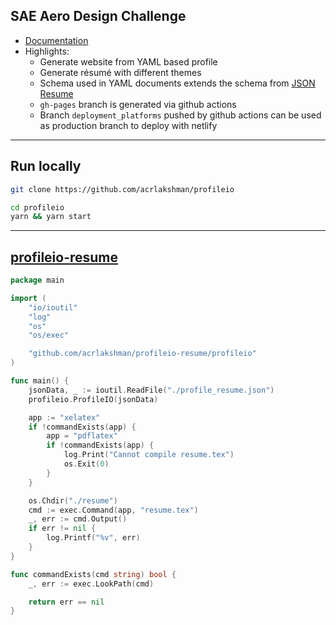 ## SAE Aero Design Challenge

* [Documentation](https://acrlakshman.github.com/profileio)
* Highlights:
  * Generate website from YAML based profile
  * Generate r&eacute;sum&eacute; with different themes
  * Schema used in YAML documents extends the schema from [JSON Resume](https://jsonresume.org)
  * `gh-pages` branch is generated via github actions
  * Branch `deployment_platforms` pushed by github actions can be used as production branch to deploy with netlify

---

## Run locally

```sh
git clone https://github.com/acrlakshman/profileio

cd profileio
yarn && yarn start
```

---

## [profileio-resume](https://github.com/acrlakshman/profileio-resume)

```go
package main

import (
	"io/ioutil"
	"log"
	"os"
	"os/exec"

	"github.com/acrlakshman/profileio-resume/profileio"
)

func main() {
	jsonData, _ := ioutil.ReadFile("./profile_resume.json")
	profileio.ProfileIO(jsonData)

	app := "xelatex"
	if !commandExists(app) {
		app = "pdflatex"
		if !commandExists(app) {
			log.Print("Cannot compile resume.tex")
			os.Exit(0)
		}
	}

	os.Chdir("./resume")
	cmd := exec.Command(app, "resume.tex")
	_, err := cmd.Output()
	if err != nil {
		log.Printf("%v", err)
	}
}

func commandExists(cmd string) bool {
	_, err := exec.LookPath(cmd)

	return err == nil
}
```
